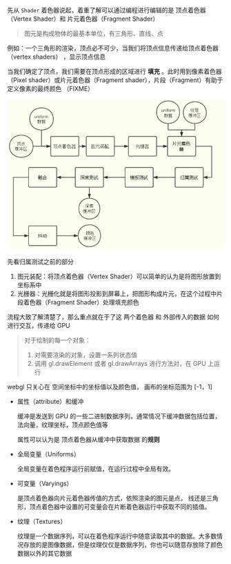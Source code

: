 先从 `Shader` 着色器说起，着重了解可以通过编程进行编辑的是 顶点着色器 （Vertex Shader）和 片元着色器（Fragment Shader）

> 图元是构成物体的最基本单位，有三角形、直线、点

例如：一个三角形的渲染，顶点必不可少，当我们将顶点信息传递给顶点着色器 （vertex shaders） ，显示顶点信息

当我们确定了顶点，我们需要在顶点形成的区域进行 **填充** 。此时用到像素着色器（Pixel shader）或片元着色器（Fragment shader），片段（Fragment）有助于定义像素的最终颜色 （FIXME）

![img](image/渲染流程/webgl25a.png)

先看归属测试之前的部分

1. 图元装配：将顶点着色器（Vertex Shader）可以简单的认为是将图形放置到坐标系中
2. 光栅器：光栅化就是将图形投影到屏幕上，把图形构成片元，在这个过程中片段着色器（Fragment Shader）处理填充颜色

流程大致了解清楚了，那么重点就在于了这 两个着色器 和 外部传入的数据 如何进行交互，传递给 GPU

> 对于绘制的每一个对象：
>
> 1. 对需要渲染的对象，设置一系列状态值
> 1. 调用 gl.drawElement 或者 gl.drawArrays 进行方法对，在 GPU 上运行

webgl 只关心在 空间坐标中的坐标值以及颜色值， 画布的坐标范围为 [-1，1]

- 属性（attribute）和缓冲

  缓冲是发送到 GPU 的一些二进制数据序列，通常情况下缓冲数据包括位置，法向量，纹理坐标，顶点颜色值等

  属性可以认为是 顶点着色器从缓冲中获取数据 的**规则**

- 全局变量（Uniforms）

  全局变量在着色程序运行前赋值，在运行过程中全局有效。

- 可变量（Varyings）

  是顶点着色器向片元着色器传值的方式，依照渲染的图元是点， 线还是三角形，顶点着色器中设置的可变量会在片断着色器运行中获取不同的插值。

- 纹理（Textures）

  纹理是一个数据序列，可以在着色程序运行中随意读取其中的数据。大多数情况存放的是图像数据，但是纹理仅仅是数据序列，你也可以随意存放除了颜色数据以外的其它数据
